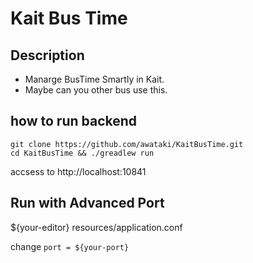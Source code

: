 # Kait Bus Time
## Description
- Manarge BusTime Smartly in Kait.
- Maybe can you other bus use this.

## how to run backend
```
git clone https://github.com/awataki/KaitBusTime.git
cd KaitBusTime && ./greadlew run
```
accsess to http://localhost:10841

## Run with Advanced Port
${your-editor} resources/application.conf

change 
`port = ${your-port}`
